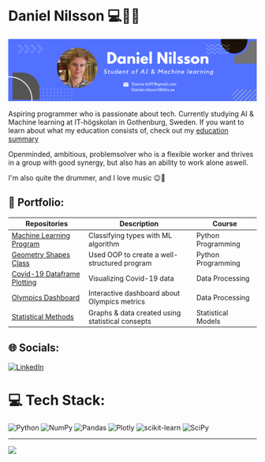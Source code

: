 # Daniel Nilsson :computer::robot::musical_note:

![Banner](banner.png)

Aspiring programmer who is passionate about tech. Currently studying AI & Machine learning at IT-högskolan in Gothenburg, Sweden. If you want to learn about what my education consists of, check out my [education summary][es]

Openminded, ambitious, problemsolver who is a flexible worker and thrives in a group with good synergy, but also has an ability to work alone aswell.

I'm also quite the drummer, and I love music :wink::chopsticks:

## :briefcase: Portfolio:
| Repositories                   | Description                        | Course                    |
| ------------------------------ | ---------------------------------- | ------------------------- |
|[Machine Learning Program][mla] | Classifying types with ML algorithm          | Python Programming |
|[Geometry Shapes Class][gs]     | Used OOP to create a well-structured program | Python Programming |
|[Covid-19 Dataframe Plotting][c]| Visualizing Covid-19 data                    | Data Processing | 
|[Olympics Dashboard][pr]        | Interactive dashboard about Olympics metrics | Data Processing |                                   
|[Statistical Methods][sg]       | Graphs & data created using statistical consepts| Statistical Models |

<!-- | [Programmering 1][prog1]           | first programming course (gymnasiet)   | -->

[pr]: https://github.com/Danneftw1/Projekt-Databehandling
[c]: https://github.com/Danneftw1/Databehandling-Daniel-Nilsson/tree/main/Labb_1
[gs]:https://github.com/Danneftw1/Python-Daniel-Nilsson/blob/main/Labbar/geometry_shapes.py
[mla]: https://github.com/Danneftw1/Python-Daniel-Nilsson/blob/main/Labbar/Labb.ipynb
[sg]: https://github.com/Danneftw1/Statistik/blob/main/Inl%C3%A4mning.ipynb
[es]: https://github.com/Danneftw1/Portfolio-Daniel-Nilsson/blob/main/Courses_info.md

## 🌐 Socials:
[![LinkedIn](https://img.shields.io/badge/LinkedIn-%230077B5.svg?logo=linkedin&logoColor=white)](https://www.linkedin.com/in/daniel-nilsson-dn/)


[linkedin]: https://www.linkedin.com/in/daniel-nilsson-a3a65b241/

# 💻 Tech Stack:
![Python](https://img.shields.io/badge/python-3670A0?style=for-the-badge&logo=python&logoColor=ffdd54) ![NumPy](https://img.shields.io/badge/numpy-%23013243.svg?style=for-the-badge&logo=numpy&logoColor=white) ![Pandas](https://img.shields.io/badge/pandas-%23150458.svg?style=for-the-badge&logo=pandas&logoColor=white) ![Plotly](https://img.shields.io/badge/Plotly-%233F4F75.svg?style=for-the-badge&logo=plotly&logoColor=white) ![scikit-learn](https://img.shields.io/badge/scikit--learn-%23F7931E.svg?style=for-the-badge&logo=scikit-learn&logoColor=white) ![SciPy](https://img.shields.io/badge/SciPy-%230C55A5.svg?style=for-the-badge&logo=scipy&logoColor=%white)

---
[![](https://visitcount.itsvg.in/api?id=danneftw1&icon=0&color=0)](https://visitcount.itsvg.in)

<!-- Proudly created with GPRM ( https://gprm.itsvg.in ) -->